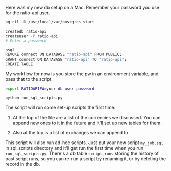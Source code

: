 Here was my new db setup on a Mac. Remember your password you use for the ratio-api user.
```bash
pg_ctl -D /usr/local/var/postgres start

createdb ratio-api
createuser -P ratio-api
# Enter a password

psql
REVOKE connect ON DATABASE "ratio-api" FROM PUBLIC;
GRANT connect ON DATABASE "ratio-api" TO "ratio-api";
CREATE TABLE 
```
My workflow for now is you store the pw in an environment variable, and pass that to the script.
```bash
export RATIOAPIPW=your db user password

python run_sql_scripts.py
```
The script will run some set-up scripts the first time:  
1. At the top of the file are a list of the currencies we discussed. You can append new ones to
it in the future and it'll set up new tables for them.

2. Also at the top is a list of exchanges we can append to

This script will also run ad-hoc scripts. Just put your new script `my_job.sql` in sql_scripts
directory and it'll get run the first time when you run `run_sql_scripts.py`.
There's a db table `script_runs` storing the history of past script runs, so you can re-run a
script by renaming it, or by deleting the record in the db.